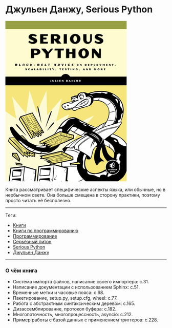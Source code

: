 # Джульен Данжу, Serious Python

![cover](Джульен%20Данжу%20-%20Serious%20Python.png)

Книга рассматривает специфические аспекты языка, или обычные, но в необычном
свете. Она больше смещена в сторону практики, поэтому просто читать её
бесполезно.

---

Теги:

- [Книги](../../_tags/Книги.md)
- [Книги по программированию](../../_tags/Книги%20по%20программированию.md)
- [Программирование](../../_tags/Программирование.md)
- [Серьёзный питон](../../_tags/Серьёзный%20питон.md)
- [Serious Python](../../_tags/Serious%20Python.md)
- [Джульен Данжу](../../_tags/Джульен%20Данжу.md)

---

### О чём книга

- Система импорта файлов, написание своего импортера: с.31.
- Написание документации с использованием Sphinx: с.51.
- Временные метки и часовые пояса: с.68.
- Пакетирование, setup.py, setup.cfg, wheel: с.77.
- Работа с абстрактным синтаксическим деревом: с.165.
- Дизассемблирование, протокол буфера: с.182.
- Многопоточность, многопроцессность, asyncio: с.212.
- Пример работы с базой данных с применением триггеров: с.228.
